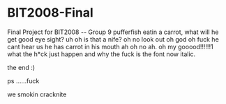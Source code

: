 # BIT2008-Final
Final Project for BIT2008 -- Group 9
pufferfish eatin a carrot, what will he get good eye sight? uh oh is that a nife? oh no look out oh god oh fuck he cant hear us he has
carrot in his mouth ah oh no ah. oh my gooood!!!!!!1 what the h*ck just happen and why the fuck is the font now italic.

the end :)

ps ......fuck

we smokin cracknite
